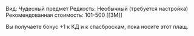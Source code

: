 Вид: Чудесный предмет
Редкость: Необычный (требуется настройка)
Рекомендованная стоимость: 101-500 [[ЗМ]]

Вы получаете бонус +1 к КД и к спасброскам, пока носите этот плащ.